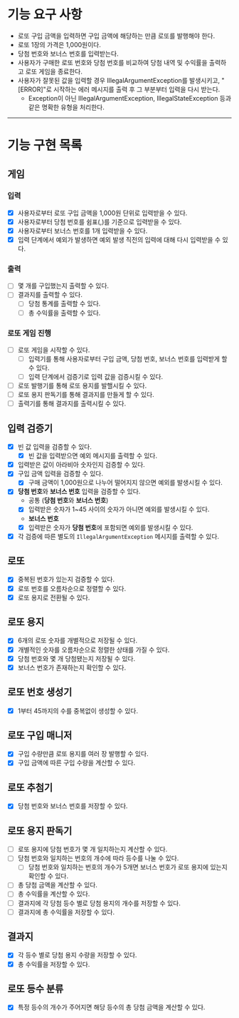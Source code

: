 # 기능 요구 사항
- 로또 구입 금액을 입력하면 구입 금액에 해당하는 만큼 로또를 발행해야 한다.
- 로또 1장의 가격은 1,000원이다.
- 당첨 번호와 보너스 번호를 입력받는다.
- 사용자가 구매한 로또 번호와 당첨 번호를 비교하여 당첨 내역 및 수익률을 출력하고 로또 게임을 종료한다.
- 사용자가 잘못된 값을 입력할 경우 IllegalArgumentException를 발생시키고, "[ERROR]"로 시작하는 에러 메시지를 출력 후 그 부분부터 입력을 다시 받는다.
  - Exception이 아닌 IllegalArgumentException, IllegalStateException 등과 같은 명확한 유형을 처리한다.

- - -

# 기능 구현 목록
## 게임
### 입력
- [x] 사용자로부터 로또 구입 금액을 1,000원 단위로 입력받을 수 있다.
- [x] 사용자로부터 당첨 번호를 쉼표(,)를 기준으로 입력받을 수 있다.
- [x] 사용자로부터 보너스 번호를 1개 입력받을 수 있다.
- [x] 입력 단계에서 예외가 발생하면 예외 발생 직전의 입력에 대해 다시 입력받을 수 있다.
### 출력
- [ ] 몇 개를 구입했는지 출력할 수 있다.
- [ ] 결과지를 출력할 수 있다.
  - [ ] 당첨 통계를 출력할 수 있다.
  - [ ] 총 수익률을 출력할 수 있다.
### 로또 게임 진행
- [ ] 로또 게임을 시작할 수 있다.
  - [ ] 입력기를 통해 사용자로부터 구입 금액, 당첨 번호, 보너스 번호를 입력받게 할 수 있다.
  - [ ] 입력 단계에서 검증기로 입력 값을 검증시킬 수 있다.
- [ ] 로또 발행기를 통해 로또 용지를 발핼시킬 수 있다.
- [ ] 로또 용지 판독기를 통해 결과지를 만들게 할 수 있다.
- [ ] 출력기를 통해 결과지를 출력시킬 수 있다.

## 입력 검증기
- [x] 빈 값 입력을 검증할 수 있다.
  - [x] 빈 값을 입력받으면 예외 메시지를 출력할 수 있다.
- [x] 입력받은 값이 아라비아 숫자인지 검증할 수 있다.
- [x] 구입 금액 입력을 검증할 수 있다.
  - [x] 구매 금액이 1,000원으로 나누어 떨어지지 않으면 예외를 발생시킬 수 있다.
- [x] **당첨 번호**와 **보너스 번호** 입력을 검증할 수 있다.
  - 공통 (**당첨 번호**와 **보너스 번호**)
  - [x] 입력받은 숫자가 1~45 사이의 숫자가 아니면 예외를 발생시킬 수 있다.
  - **보너스 번호**
  - [x] 입력받은 숫자가 **당첨 번호**에 포함되면 예외를 발생시킬 수 있다.
- [x] 각 검증에 따른 별도의 `IllegalArgumentException` 메시지를 출력할 수 있다. 

## 로또
- [x] 중복된 번호가 있는지 검증할 수 있다. 
- [x] 로또 번호를 오름차순으로 정렬할 수 있다.
- [x] 로또 용지로 전환될 수 있다.

## 로또 용지
- [x] 6개의 로또 숫자를 개별적으로 저장될 수 있다.
- [x] 개별적인 숫자를 오름차순으로 정렬한 상태를 가질 수 있다.
- [x] 당첨 번호와 몇 개 당첨됐는지 저장될 수 있다.
- [x] 보너스 번호가 존재하는지 확인할 수 있다.

## 로또 번호 생성기
- [x] 1부터 45까지의 수를 중복없이 생성할 수 있다.

## 로또 구입 매니저
- [x] 구입 수량만큼 로또 용지를 여러 장 발행할 수 있다.
- [x] 구입 금액에 따른 구입 수량을 계산할 수 있다.

## 로또 추첨기
- [x] 당첨 번호와 보너스 번호를 저장할 수 있다.

## 로또 용지 판독기
- [ ] 로또 용지에 당첨 번호가 몇 개 일치하는지 계산할 수 있다.
- [ ] 당첨 번호와 일치하는 번호의 개수에 따라 등수를 나눌 수 있다.
  - [ ] 당첨 번호와 일치하는 번호의 개수가 5개면 보너스 번호가 로또 용지에 있는지 확인할 수 있다.
- [ ] 총 당첨 금액을 계산할 수 있다.
- [ ] 총 수익률을 계산할 수 있다.
- [ ] 결과지에 각 당첨 등수 별로 당첨 용지의 개수를 저장할 수 있다.
- [ ] 결과지에 총 수익률을 저장할 수 있다.

## 결과지
- [x] 각 등수 별로 당첨 용지 수량을 저장할 수 있다.
- [x] 총 수익률을 저장할 수 있다.

## 로또 등수 분류
- [x] 특정 등수의 개수가 주어지면 해당 등수의 총 당첨 금액을 계산할 수 있다.